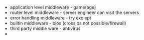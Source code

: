 - application level middleware - game(age)
- router level middleware - server engineer can visit the servers
- error handling middleware - try exc ept
- builtin middleware - bios (cross os not possible/firewall)
- third party middle ware - antivirus
- 